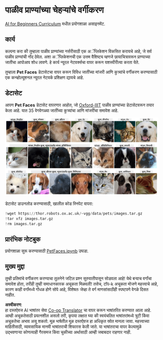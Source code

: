 <!--
CO_OP_TRANSLATOR_METADATA:
{
  "original_hash": "f3d2cee9cb3c52160419e560c57a690e",
  "translation_date": "2025-08-26T09:34:06+00:00",
  "source_file": "lessons/4-ComputerVision/07-ConvNets/lab/README.md",
  "language_code": "mr"
}
-->
# पाळीव प्राण्यांच्या चेहऱ्यांचे वर्गीकरण

[AI for Beginners Curriculum](https://github.com/microsoft/ai-for-beginners) मधील प्रयोगशाळा असाइनमेंट.

## कार्य

कल्पना करा की तुम्हाला पाळीव प्राण्यांच्या नर्सरीसाठी एक अॅप्लिकेशन विकसित करायचे आहे, जे सर्व पाळीव प्राण्यांची नोंद ठेवेल. अशा अॅप्लिकेशनची एक उत्तम वैशिष्ट्य म्हणजे छायाचित्रावरून प्राण्याच्या जातीचा आपोआप शोध लावणे. हे कार्य न्यूरल नेटवर्क्सचा वापर करून यशस्वीरीत्या करता येते.

तुम्हाला **Pet Faces** डेटासेटचा वापर करून विविध जातींच्या मांजरी आणि कुत्र्यांचे वर्गीकरण करण्यासाठी एक कन्व्होल्यूशनल न्यूरल नेटवर्क प्रशिक्षण द्यायचे आहे.

## डेटासेट

आपण **Pet Faces** डेटासेट वापरणार आहोत, जो [Oxford-IIIT](https://www.robots.ox.ac.uk/~vgg/data/pets/) पाळीव प्राण्यांच्या डेटासेटवरून तयार केला आहे. यात 35 वेगवेगळ्या जातींच्या कुत्र्यांचा आणि मांजरींचा समावेश आहे.

![आपण ज्यावर काम करणार आहोत तो डेटासेट](../../../../../../translated_images/data.50b2a9d5484bdbf0f52f5765b381cec9efe2bd296a98f007f90bedb6ac67f2a8.mr.png)

डेटासेट डाउनलोड करण्यासाठी, खालील कोड स्निपेट वापरा:

```python
!wget https://thor.robots.ox.ac.uk/~vgg/data/pets/images.tar.gz
!tar xfz images.tar.gz
!rm images.tar.gz
```

## प्रारंभिक नोटबुक

प्रयोगशाळा सुरू करण्यासाठी [PetFaces.ipynb](../../../../../../lessons/4-ComputerVision/07-ConvNets/lab/PetFaces.ipynb) उघडा.

## मुख्य मुद्दा

तुम्ही प्रतिमांचे वर्गीकरण करण्याचा तुलनेने जटिल प्रश्न सुरुवातीपासून सोडवला आहे! येथे बऱ्याच वर्गांचा समावेश होता, तरीही तुम्ही समाधानकारक अचूकता मिळवली! तसेच, टॉप-k अचूकता मोजणे महत्त्वाचे आहे, कारण काही वर्गांमध्ये गोंधळ होणे सोपे आहे, विशेषतः जेव्हा ते वर्ग माणसांसाठीही स्पष्टपणे वेगळे दिसत नाहीत.

**अस्वीकरण**:  
हा दस्तऐवज AI भाषांतर सेवा [Co-op Translator](https://github.com/Azure/co-op-translator) चा वापर करून भाषांतरित करण्यात आला आहे. आम्ही अचूकतेसाठी प्रयत्नशील असलो तरी, कृपया लक्षात घ्या की स्वयंचलित भाषांतरांमध्ये त्रुटी किंवा अचूकतेचा अभाव असू शकतो. मूळ भाषेतील मूळ दस्तऐवज हा अधिकृत स्रोत मानला जावा. महत्त्वाच्या माहितीसाठी, व्यावसायिक मानवी भाषांतराची शिफारस केली जाते. या भाषांतराचा वापर केल्यामुळे उद्भवणाऱ्या कोणत्याही गैरसमज किंवा चुकीच्या अर्थासाठी आम्ही जबाबदार राहणार नाही.